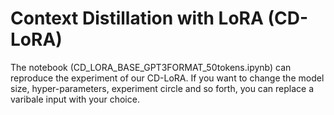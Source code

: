 # Context Distillation with LoRA (CD-LoRA)

The notebook (CD_LORA_BASE_GPT3FORMAT_50tokens.ipynb) can reproduce the experiment of our CD-LoRA. If you want to change the model size, hyper-parameters, experiment circle and so forth, you can replace a varibale input with your choice. 
